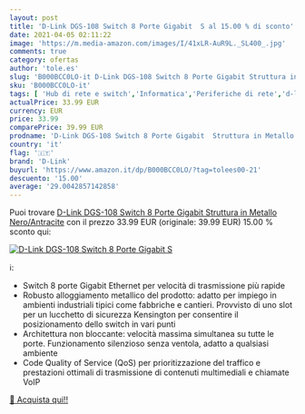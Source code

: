 ```yaml
---
layout: post
title: 'D-Link DGS-108 Switch 8 Porte Gigabit  S al 15.00 % di sconto'
date: 2021-04-05 02:11:22
image: 'https://m.media-amazon.com/images/I/41xLR-AuR9L._SL400_.jpg'
comments: true
category: ofertas
author: 'tole.es'
slug: 'B000BCC0LO-it D-Link DGS-108 Switch 8 Porte Gigabit Struttura in Metallo...'
sku: 'B000BCC0LO-it'
tags: [ 'Hub di rete e switch','Informatica','Periferiche di rete','d-link', ]
actualPrice: 33.99 EUR
currency: EUR
price: 33.99
comparePrice: 39.99 EUR
prodname: 'D-Link DGS-108 Switch 8 Porte Gigabit  Struttura in Metallo  Nero/Antracite'
country: 'it'
flag: '🇮🇹'
brand: 'D-Link'
buyurl: 'https://www.amazon.it/dp/B000BCC0LO/?tag=tolees00-21'
descuento: '15.00'
average: '29.0042857142858'
---
```


Puoi trovare [D-Link DGS-108 Switch 8 Porte Gigabit  Struttura in Metallo  Nero/Antracite](https://www.amazon.it/dp/B000BCC0LO/?tag=tolees00-21) con il prezzo 33.99 EUR (originale: 39.99 EUR) 15.00 % sconto qui:

[![D-Link DGS-108 Switch 8 Porte Gigabit  S](https://m.media-amazon.com/images/I/41xLR-AuR9L._SL400_.jpg)](https://www.amazon.it/dp/B000BCC0LO/?tag=tolees00-21)

ℹ️:

- Switch 8 porte Gigabit Ethernet per velocità di trasmissione più rapide
- Robusto alloggiamento metallico del prodotto: adatto per impiego in ambienti industriali tipici come fabbriche e cantieri. Provvisto di uno slot per un lucchetto di sicurezza Kensington per consentire il posizionamento dello switch in vari punti
- Architettura non bloccante: velocità massima simultanea su tutte le porte. Funzionamento silenzioso senza ventola, adatto a qualsiasi ambiente
- Code Quality of Service (QoS) per prioritizzazione del traffico e prestazioni ottimali di trasmissione di contenuti multimediali e chiamate VoIP

[🛒 Acquista qui!!](https://www.amazon.it/dp/B000BCC0LO/?tag=tolees00-21)
